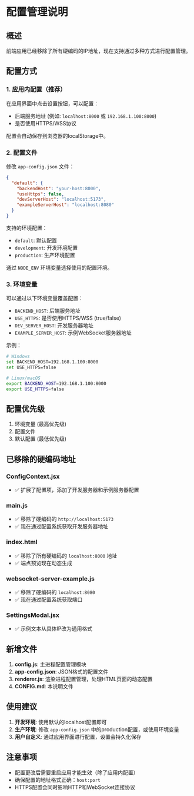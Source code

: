 # 配置管理说明

## 概述

前端应用已经移除了所有硬编码的IP地址，现在支持通过多种方式进行配置管理。

## 配置方式

### 1. 应用内配置（推荐）
在应用界面中点击设置按钮，可以配置：
- 后端服务地址 (例如: `localhost:8000` 或 `192.168.1.100:8000`)
- 是否使用HTTPS/WSS协议

配置会自动保存到浏览器的localStorage中。

### 2. 配置文件
修改 `app-config.json` 文件：
```json
{
  "default": {
    "backendHost": "your-host:8000",
    "useHttps": false,
    "devServerHost": "localhost:5173",
    "exampleServerHost": "localhost:8080"
  }
}
```

支持的环境配置：
- `default`: 默认配置
- `development`: 开发环境配置
- `production`: 生产环境配置

通过 `NODE_ENV` 环境变量选择使用的配置环境。

### 3. 环境变量
可以通过以下环境变量覆盖配置：

- `BACKEND_HOST`: 后端服务地址
- `USE_HTTPS`: 是否使用HTTPS/WSS (true/false)
- `DEV_SERVER_HOST`: 开发服务器地址
- `EXAMPLE_SERVER_HOST`: 示例WebSocket服务器地址

示例：
```bash
# Windows
set BACKEND_HOST=192.168.1.100:8000
set USE_HTTPS=false

# Linux/macOS
export BACKEND_HOST=192.168.1.100:8000
export USE_HTTPS=false
```

## 配置优先级

1. 环境变量 (最高优先级)
2. 配置文件
3. 默认配置 (最低优先级)

## 已移除的硬编码地址

### ConfigContext.jsx
- ✅ 扩展了配置项，添加了开发服务器和示例服务器配置

### main.js  
- ✅ 移除了硬编码的 `http://localhost:5173`
- ✅ 现在通过配置系统获取开发服务器地址

### index.html
- ✅ 移除了所有硬编码的 `localhost:8000` 地址
- ✅ 端点预览现在动态生成

### websocket-server-example.js
- ✅ 移除了硬编码的 `localhost:8080`
- ✅ 现在通过配置系统获取端口

### SettingsModal.jsx
- ✅ 示例文本从具体IP改为通用格式

## 新增文件

1. **config.js**: 主进程配置管理模块
2. **app-config.json**: JSON格式的配置文件
3. **renderer.js**: 渲染进程配置管理，处理HTML页面的动态配置
4. **CONFIG.md**: 本说明文件

## 使用建议

1. **开发环境**: 使用默认的localhost配置即可
2. **生产环境**: 修改 `app-config.json` 中的production配置，或使用环境变量
3. **用户自定义**: 通过应用界面进行配置，设置会持久化保存

## 注意事项

- 配置更改后需要重启应用才能生效（除了应用内配置）
- 确保配置的地址格式正确：`host:port`
- HTTPS配置会同时影响HTTP和WebSocket连接协议